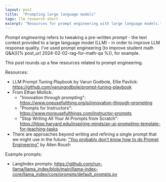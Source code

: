 ```yaml
---
layout: post
title:  "Prompting large language models"
tags: llm research short
excerpt: "Resources for prompt engineering with large language models."
---
```


_Prompt engineering_ refers to tweaking a pre-written _prompt_ - the text context provided to a large language model (LLM) - in order to improve LLM response quality.
I've used prompt engineering [to improve student math Q&A]({% post_url 2024-02-02-rag-for-math-qa %}), for example.

This post rounds up a few resources related to prompt engineering.

Resources:
 - LLM Prompt Tuning Playbook by Varun Godbole, Ellie Pavlick: <https://github.com/varungodbole/prompt-tuning-playbook>
 - From Ethan Mollick:
   - "Innovation through prompting": <https://www.oneusefulthing.org/p/innovation-through-prompting>
   - "Prompts for Instructors": <https://www.moreusefulthings.com/instructor-prompts>
   - "Stop Writing All Your AI Prompts from Scratch": <https://hbsp.harvard.edu/inspiring-minds/an-ai-prompting-template-for-teaching-tasks>
 - There are approaches beyond writing and refining a single prompt that we might use in the future: ["You probably don't know how to do Prompt Engineering"](https://gist.github.com/Hellisotherpeople/45c619ee22aac6865ca4bb328eb58faf) by Allen Roush
 
Example prompts:
 - LangIndex prompts: <https://github.com/run-llama/llama_index/blob/main/llama-index-core/llama_index/core/prompts/default_prompts.py>
